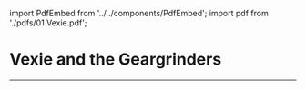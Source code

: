import PdfEmbed from '../../components/PdfEmbed';
import pdf from './pdfs/01 Vexie.pdf';


# Vexie and the Geargrinders 
---

<PdfEmbed src={pdf} />
